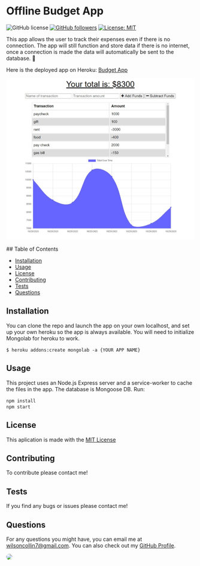 # Offline Budget App 
  ![GitHub license](https://img.shields.io/badge/Made%20by-%40Wilsoncollin7-orange) [![GitHub followers](https://img.shields.io/github/followers/wilsoncollin7.svg?style=social&label=Follow&maxAge=2592000)](https://github.com/wilsoncollin7?tab=followers) [![License: MIT](https://img.shields.io/badge/License-MIT-yellow.svg)](https://opensource.org/licenses/MIT)

  This app allows the user to track their expenses even if there is no connection. The app will still function and store data if there is no internet, once a connection is made the data will automatically be sent to the database. :rocket:

  Here is the deployed app on Heroku: [Budget App](https://expenses-tracker-offline.herokuapp.com/)

  <p align="center">
    <img src="./public/images/snip.JPG" width="600">
  </p>
  ## Table of Contents

  - [Installation](#installation)
  - [Usage](#usage)
  - [License](#license)
  - [Contributing](#contributing)
  - [Tests](#tests)
  - [Questions](#questions)

  ## Installation

  You can clone the repo and launch the app on your own localhost, and set up your own heroku so the app is always available. You will need to initialize Mongolab for heroku to work.

  ```
  $ heroku addons:create mongolab -a {YOUR APP NAME}
  ```

  ## Usage

  This project uses an Node.js Express server and a service-worker to cache the files in the app. The database is Mongoose DB. Run:

  ```
  npm install
  npm start
  ```

  ## License

  This aplication is made with the [MIT License](https://opensource.org/licenses/MIT)

  ## Contributing

  To contribute please contact me!

  ## Tests

  If you find any bugs or issues please contact me!

  ## Questions

  For any questions you might have, you can email me at wilsoncollin7@gmail.com. You can also check out my [GitHub Profile](https://github.com/wilsoncollin7).

  <img src="https://avatars2.githubusercontent.com/u/65512203?s=460&u=fb31e3048d1cfa064b8ee0ec696be762b96343f8&v=4" width="200" style="border-radius:50%"/>

